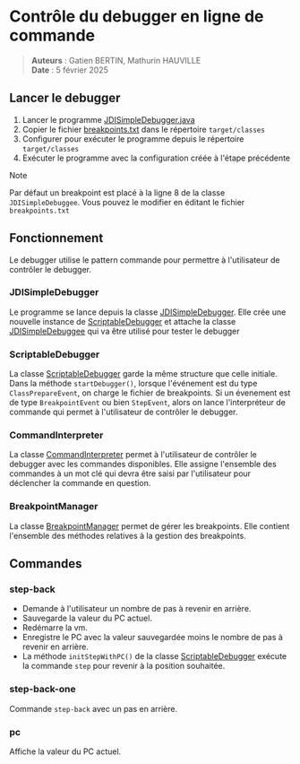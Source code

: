 # Contrôle du debugger en ligne de commande

> **Auteurs** : Gatien BERTIN, Mathurin HAUVILLE  
> **Date** : 5 février 2025
>

## Lancer le debugger

1. Lancer le programme [JDISimpleDebugger.java](src/main/java/com/ubo/debug/JDISimpleDebugger.java)
2. Copier le fichier [breakpoints.txt](src/main/resources/breakpoints.txt) dans le répertoire `target/classes`
3. Configurer pour exécuter le programme depuis le répertoire `target/classes`
4. Exécuter le programme avec la configuration créée à l'étape précédente

> [!NOTE]
> Par défaut un breakpoint est placé à la ligne 8 de la classe `JDISimpleDebuggee`.
> Vous pouvez le modifier en éditant le fichier `breakpoints.txt`

## Fonctionnement

Le debugger utilise le pattern commande pour permettre à l'utilisateur de contrôler le debugger.

### JDISimpleDebugger

Le programme se lance depuis la classe [JDISimpleDebugger](src/main/java/com/ubo/debug/JDISimpleDebugger.java). Elle
crée une nouvelle instance de [ScriptableDebugger](src/main/java/com/ubo/debug/ScriptableDebugger.java) et attache la
classe [JDISimpleDebuggee](src/main/java/com/ubo/debug/JDISimpleDebuggee.java) qui va être utilisé pour tester le
debugger

### ScriptableDebugger

La classe [ScriptableDebugger](src/main/java/com/ubo/debug/ScriptableDebugger.java) garde la même structure que celle
initiale. Dans la méthode `startDebugger()`, lorsque l'événement est du type `ClassPrepareEvent`, on charge le fichier
de breakpoints. Si un évenement est de type `BreakpointEvent` ou bien `StepEvent`, alors on
lance
l'interpréteur de commande qui permet à l'utilisateur de contrôler le debugger.

### CommandInterpreter

La classe [CommandInterpreter](src/main/java/com/ubo/debug/CommandInterpreter.java) permet à l'utilisateur de contrôler
le debugger avec les commandes disponibles. Elle assigne l'ensemble des commandes à un mot clé qui devra être saisi par
l'utilisateur pour déclencher la commande en question.

### BreakpointManager

La classe [BreakpointManager](src/main/java/com/ubo/debug/BreakpointManager.java) permet de gérer les breakpoints. Elle
contient l'ensemble des méthodes relatives à la gestion des breakpoints.

## Commandes

### step-back

- Demande à l'utilisateur un nombre de pas à revenir en arrière.
- Sauvegarde la valeur du PC actuel.
- Redémarre la vm.
- Enregistre le PC avec la valeur sauvegardée moins le nombre de pas à revenir en arrière.
- La méthode `initStepWithPC()` de la classe [ScriptableDebugger](src/main/java/com/ubo/debug/ScriptableDebugger.java)
  exécute la commande `step` pour revenir à la position souhaitée.

### step-back-one

Commande `step-back` avec un pas en arrière.

### pc

Affiche la valeur du PC actuel.